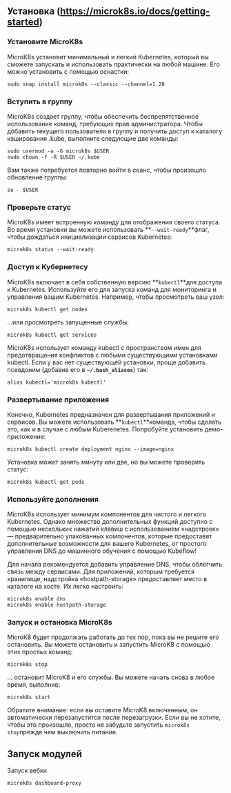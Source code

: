 ## Установка (https://microk8s.io/docs/getting-started)

### Установите MicroK8s

MicroK8s установит минимальный и легкий Kubernetes, который вы сможете запускать и использовать практически на любой машине. Его можно установить с помощью оснастки:

```
sudo snap install microk8s --classic --channel=1.28
```
### Вступить в группу
    
MicroK8s создает группу, чтобы обеспечить беспрепятственное использование команд, требующих прав администратора. Чтобы добавить текущего пользователя в группу и получить доступ к каталогу кэширования .kube, выполните следующие две команды:  

    sudo usermod -a -G microk8s $USER
    sudo chown -f -R $USER ~/.kube

Вам также потребуется повторно войти в сеанс, чтобы произошло обновление группы:

    su - $USER
  
### Проверьте статус
    
MicroK8s имеет встроенную команду для отображения своего статуса. Во время установки вы можете использовать **`--wait-ready`**флаг, чтобы дождаться инициализации сервисов Kubernetes:
    
    microk8s status --wait-ready

### Доступ к Кубернетесу
    
MicroK8s включает в себя собственную версию **`kubectl`**для доступа к Kubernetes. Используйте его для запуска команд для мониторинга и управления вашим Kubernetes. Например, чтобы просмотреть ваш узел:  
      
    microk8s kubectl get nodes
    
…или просмотреть запущенные службы:
    
    microk8s kubectl get services
    
MicroK8s использует команду kubectl с пространством имен для предотвращения конфликтов с любыми существующими установками kubectl. Если у вас нет существующей установки, проще добавить псевдоним (добавив его в **`~/.bash_aliases`**) так:
    
    alias kubectl='microk8s kubectl'
### Развертывание приложения
    
Конечно, Kubernetes предназначен для развертывания приложений и сервисов. Вы можете использовать **`kubectl`**команда, чтобы сделать это, как и в случае с любым Kuberenetes. Попробуйте установить демо-приложение:  
    
    microk8s kubectl create deployment nginx --image=nginx
    
Установка может занять минуту или две, но вы можете проверить статус:
    
    microk8s kubectl get pods
### Используйте дополнения

MicroK8s использует минимум компонентов для чистого и легкого Kubernetes. Однако множество дополнительных функций доступно с помощью нескольких нажатий клавиш с использованием «надстроек» — предварительно упакованных компонентов, которые предоставят дополнительные возможности для вашего Kubernetes, от простого управления DNS до машинного обучения с помощью Kubeflow!

Для начала рекомендуется добавить управление DNS, чтобы облегчить связь между сервисами. Для приложений, которым требуется хранилище, надстройка «hostpath-storage» предоставляет место в каталоге на хосте. Их легко настроить:

```
microk8s enable dns
microk8s enable hostpath-storage
```
### Запуск и остановка MicroK8s
    
MicroK8 будет продолжать работать до тех пор, пока вы не решите его остановить. Вы можете остановить и запустить MicroK8 с помощью этих простых команд:
    
    microk8s stop
    
… остановит MicroK8 и его службы. Вы можете начать снова в любое время, выполнив:
    
    microk8s start
    
Обратите внимание: если вы оставите MicroK8 включенным, он автоматически перезапустится после перезагрузки. Если вы не хотите, чтобы это произошло, просто не забудьте запустить `microk8s stop`прежде чем выключить питание.

## Запуск модулей
Запуск вебки
```
microk8s dashboard-proxy
```
  